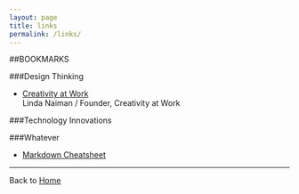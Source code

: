 ```yaml
---
layout: page
title: links
permalink: /links/
---
```


##BOOKMARKS

###Design Thinking
* [Creativity at Work](http://www.creativityatwork.com/design-thinking-strategy-for-innovation/)  
    Linda Naiman / Founder, Creativity at Work

###Technology Innovations


###Whatever
* [Markdown Cheatsheet](http://assemble.io/docs/Cheatsheet-Markdown.html)





---
Back to [Home](/)